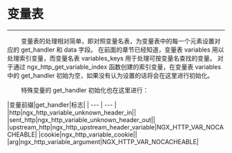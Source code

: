 # 变量表
***

&emsp;&emsp;
变量表的处理相对简单，即对照变量名表，为变量表中的每一个元素设置对应的 get_handler 和 data 字段。
在前面的章节已经知道，变量表 variables 用以处理索引变量，而变量名表 variables_keys 用于处理可按变量名查找的变量。
对于通过 ngx_http_get_variable_index 函数创建的索引变量，在变量表 variables 中的 get_handler 初始为空，如果没有认为设置的话将会在这里进行初始化。

&emsp;&emsp;
特殊变量的 get_handler 初始化也在这里进行：

|变量前缀|get_handler|标志|
| --- | --- |
|http|ngx_http_variable_unknown_header_in||
|sent_http|ngx_http_variable_unknown_header_out||
|upstream_http|ngx_http_upstream_header_variable|NGX_HTTP_VAR_NOCACHEABLE|
|cookie|ngx_http_variable_cookie||
|arg|ngx_http_variable_argument|NGX_HTTP_VAR_NOCACHEABLE|